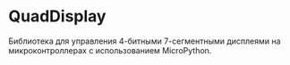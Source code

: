 # QuadDisplay
Библиотека для управления 4-битными 7-сегментными дисплеями на микроконтроллерах с использованием MicroPython.
